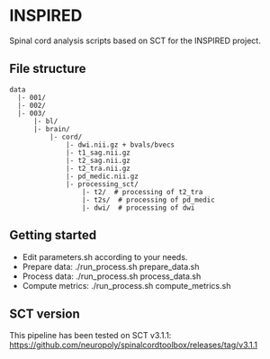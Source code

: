 # INSPIRED

Spinal cord analysis scripts based on SCT for the INSPIRED project.

## File structure

~~~
data
  |- 001/
  |- 002/
  |- 003/
      |- bl/
	  |- brain/
    	  |- cord/
      	      |- dwi.nii.gz + bvals/bvecs
      	      |- t1_sag.nii.gz
      	      |- t2_sag.nii.gz
      	      |- t2_tra.nii.gz
      	      |- pd_medic.nii.gz
      	      |- processing_sct/
      	          |- t2/  # processing of t2_tra 
      	          |- t2s/  # processing of pd_medic
      	          |- dwi/  # processing of dwi
~~~

## Getting started

- Edit parameters.sh according to your needs.
- Prepare data:
  ./run_process.sh prepare_data.sh
- Process data:
  ./run_process.sh process_data.sh
- Compute metrics:
  ./run_process.sh compute_metrics.sh


## SCT version

This pipeline has been tested on SCT v3.1.1:
https://github.com/neuropoly/spinalcordtoolbox/releases/tag/v3.1.1
